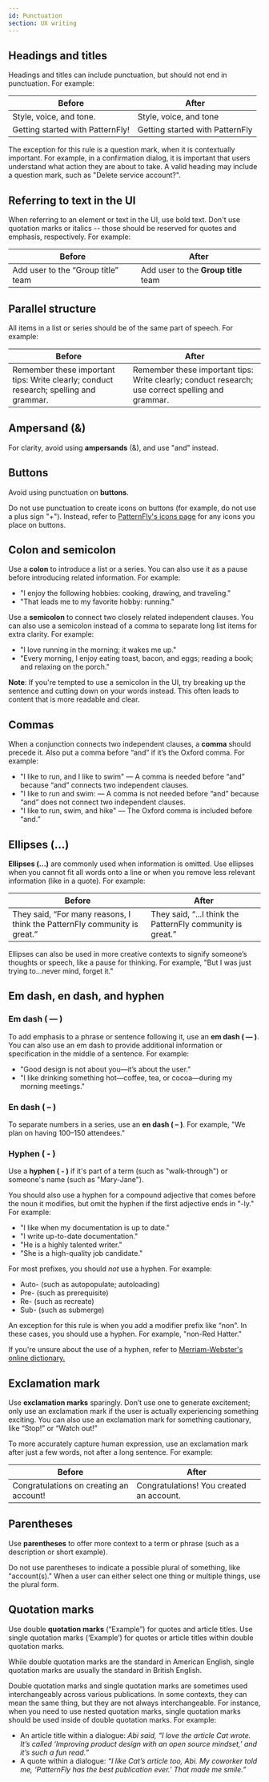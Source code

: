 ```yaml
---
id: Punctuation
section: UX writing
---
```


## Headings and titles
Headings and titles can include punctuation, but should not end in punctuation. For example:

<div class="ws-content-table">

|**Before**  | **After** |
|------------|-----------|
| Style, voice, and tone. | Style, voice, and tone |
| Getting started with PatternFly! | Getting started with PatternFly |

</div>

The exception for this rule is a question mark, when it is contextually important. For example, in a confirmation dialog, it is important that users understand what action they are about to take. A valid heading may include a question mark, such as "Delete service account?". 

## Referring to text in the UI
When referring to an element or text in the UI, use bold text. Don't use quotation marks or italics -- those should be reserved for quotes and emphasis, respectively. For example:

<div class="ws-content-table">

| **Before**                             | **After**                                |
|------------------------------------|--------------------------------------|
| Add user to the “Group title” team | Add user to the **Group title** team |

</div>

## Parallel structure
All items in a list or series should be of the same part of speech. For example:

<div class="ws-content-table">

|**Before**  | **After** |
|------------|-----------|
| Remember these important tips: Write clearly; conduct research; spelling and grammar. | Remember these important tips: Write clearly; conduct research; use correct spelling and grammar. |

</div>

## Ampersand (&)
For clarity, avoid using **ampersands** (&), and use "and" instead.

## Buttons 
Avoid using punctuation on **buttons**. 

Do not use punctuation to create icons on buttons (for example, do not use a plus sign "+"). Instead, refer to [PatternFly's icons page](/design-foundations/icons) for any icons you place on buttons.

## Colon and semicolon
Use a **colon** to introduce a list or a series. You can also use it as a pause before introducing related information. For example:

- "I enjoy the following hobbies: cooking, drawing, and traveling."
- "That leads me to my favorite hobby: running."

Use a **semicolon** to connect two closely related independent clauses. You can also use a semicolon instead of a comma to separate long list items for extra clarity. For example:

- "I love running in the morning; it wakes me up."
- "Every morning, I enjoy eating toast, bacon, and eggs; reading a book; and relaxing on the porch."

**Note**: If you're tempted to use a semicolon in the UI, try breaking up the sentence and cutting down on your words instead. This often leads to content that is more readable and clear.

## Commas
When a conjunction connects two independent clauses, a **comma** should precede it. Also put a comma before “and” if it’s the Oxford comma. For example:

- "I like to run, and I like to swim" — A comma is needed before “and” because “and” connects two independent clauses.
- "I like to run and swim: — A comma is not needed before “and” because “and” does not connect two independent clauses.
- "I like to run, swim, and hike" — The Oxford comma is included before “and.”

## Ellipses (...)
**Ellipses (...)** are commonly used when information is omitted. Use ellipses when you cannot fit all words onto a line or when you remove less relevant information (like in a quote). For example:

<div class="ws-content-table">

|**Before**  | **After** |
|---------------------|--------------------|
| They said, “For many reasons, I think the PatternFly community is great.” | They said, “...I think the PatternFly community is great.” |

</div>

Ellipses can also be used in more creative contexts to signify someone’s thoughts or speech, like a pause for thinking. For example, "But I was just trying to...never mind, forget it."

## Em dash, en dash, and hyphen

### Em dash ( — )
To add emphasis to a phrase or sentence following it, use an **em dash ( — )**. You can also use an em dash to provide additional information or specification in the middle of a sentence. For example:

- "Good design is not about you—it’s about the user."
- "I like drinking something hot—coffee, tea, or cocoa—during my morning meetings."

### En dash ( – )
To separate numbers in a series, use an **en dash ( – )**. For example, "We plan on having 100–150 attendees."

### Hyphen ( - )
Use a **hyphen ( - )** if it's part of a term (such as "walk-through") or someone's name (such as "Mary-Jane").  

You should also use a hyphen for a compound adjective that comes before the noun it modifies, but omit the hyphen if the first adjective ends in "-ly." For example:

- "I like when my documentation is up to date." 
- "I write up-to-date documentation." 
- "He is a highly talented writer." 
- "She is a high-quality job candidate."    

For most prefixes, you should *not* use a hyphen. For example:

- Auto- (such as autopopulate; autoloading)
- Pre- (such as prerequisite) 
- Re-  (such as recreate)
- Sub- (such as submerge)

An exception for this rule is when you add a modifier prefix like “non". In these cases, you should use a hyphen. For example, "non-Red Hatter." 

If you're unsure about the use of a hyphen, refer to [Merriam-Webster's online dictionary.](https://www.merriam-webster.com/)

## Exclamation mark
Use **exclamation marks** sparingly. Don’t use one to generate excitement; only use an exclamation mark if the user is actually experiencing something exciting. You can also use an exclamation mark for something cautionary, like “Stop!” or “Watch out!”

To more accurately capture human expression, use an exclamation mark after just a few words, not after a long sentence. For example:

<div class="ws-content-table">

|**Before**  | **After** |
|------------|-----------|
| Congratulations on creating an account! | Congratulations! You created an account. |

</div>

## Parentheses 
Use **parentheses** to offer more context to a term or phrase (such as a description or short example).

Do not use parentheses to indicate a possible plural of something, like "account(s)." When a user can either select one thing or multiple things, use the plural form.

## Quotation marks
Use double **quotation marks** (“Example”) for quotes and article titles. Use single quotation marks (‘Example’) for quotes or article titles within double quotation marks.

While double quotation marks are the standard in American English, single quotation marks are usually the standard in British English.

Double quotation marks and single quotation marks are sometimes used interchangeably across various publications. In some contexts, they can mean the same thing, but they are not always interchangeable. For instance, when you need to use nested quotation marks, single quotation marks should be used inside of double quotation marks. For example:

- An article title within a dialogue:  *Abi said, “I love the article Cat wrote. It’s called ‘Improving product design with an open source mindset,’ and it’s such a fun read.”*
- A quote within a dialogue: *“I like Cat’s article too, Abi. My coworker told me, ‘PatternFly has the best publication ever.’ That made me smile.”*